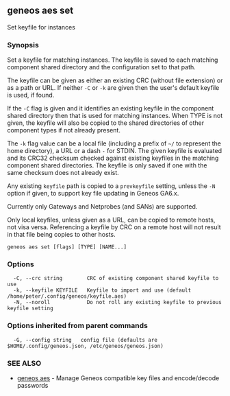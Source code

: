 ## geneos aes set

Set keyfile for instances

### Synopsis


Set a keyfile for matching instances. The keyfile is saved to each
matching component shared directory and the configuration set to
that path.

The keyfile can be given as either an existing CRC (without file
extension) or as a path or URL. If neither `-C` or `-k` are given
then the user's default keyfile is used, if found.

If the `-C` flag is given and it identifies an existing keyfile in
the component shared directory then that is used for matching
instances. When TYPE is not given, the keyfile will also be copied to
the shared directories of other component types if not already
present.

The `-k` flag value can be a local file (including a prefix of `~/`
to represent the home directory), a URL or a dash `-` for STDIN. The
given keyfile is evaluated and its CRC32 checksum checked against
existing keyfiles in the matching component shared directories. The
keyfile is only saved if one with the same checksum does not already
exist. 

Any existing `keyfile` path is copied to a `prevkeyfile` setting,
unless the `-N` option if given, to support key file updating in
Geneos GA6.x.

Currently only Gateways and Netprobes (and SANs) are supported.

Only local keyfiles, unless given as a URL, can be copied to remote
hosts, not visa versa. Referencing a keyfile by CRC on a remote host
will not result in that file being copies to other hosts.


```
geneos aes set [flags] [TYPE] [NAME...]
```

### Options

```
  -C, --crc string        CRC of existing component shared keyfile to use
  -k, --keyfile KEYFILE   Keyfile to import and use (default /home/peter/.config/geneos/keyfile.aes)
  -N, --noroll            Do not roll any existing keyfile to previous keyfile setting
```

### Options inherited from parent commands

```
  -G, --config string   config file (defaults are $HOME/.config/geneos.json, /etc/geneos/geneos.json)
```

### SEE ALSO

* [geneos aes](geneos_aes.md)	 - Manage Geneos compatible key files and encode/decode passwords

